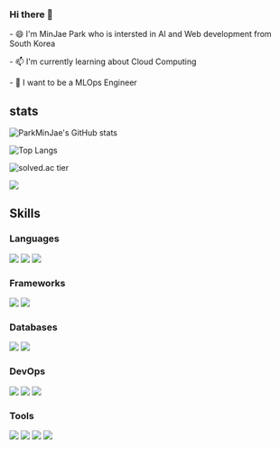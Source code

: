 ### Hi there 👋

<p>- 😄 I'm MinJae Park who is intersted in AI and Web development from South Korea</p>
<p>- 📫 I'm currently learning about Cloud Computing</p>
<p>- 🤔 I want to be a MLOps Engineer</p>

   
## stats
   
![ParkMinJae's GitHub stats](https://github-readme-stats.vercel.app/api?username=Jeromy0515&show_icons=true&theme=dark)
<br>

![Top Langs](https://github-readme-stats.vercel.app/api/top-langs/?username=Jeromy0515&layout=compact&show_icons=true&theme=dark)
<br>

![solved.ac tier](http://mazassumnida.wtf/api/v2/generate_badge?boj=yoo11052)

<a href="https://opgc.me/#/users/jeromy0515" target="_blank"><img src="https://api.opgc.me/githubs/users/jeromy0515/tag/?border=normal" /></a>




## Skills
### Languages
<img src="https://img.shields.io/badge/Java-007396?style=flat&logo=Java&logoColor=white" /> <img src="https://img.shields.io/badge/Node.js-339933?style=flat&logo=Node.js&logoColor=white" /> <img src="https://img.shields.io/badge/JavaScript-yellow?style=flat&logo=JavaScript&logoColor=white" />

### Frameworks
<img src="https://img.shields.io/badge/Express-000000?style=flat&logo=Express&logoColor=white" /> <img src="https://img.shields.io/badge/Spring Boot-6DB33F?style=flat&logo=Spring Boot&logoColor=white"/>

### Databases
<img src="https://img.shields.io/badge/MySQL-4479A1?style=flat&logo=MySQL&logoColor=white" /> <img src="https://img.shields.io/badge/Oracle-F80000?style=flat&logo=Oracle&logoColor=white" />

### DevOps
<img src="https://img.shields.io/badge/Amazon AWS-232F3E?style=flat&logo=Amazon AWS&logoColor=white"/> <img src="https://img.shields.io/badge/Docker-2496ED?style=flat&logo=Docker&logoColor=white" /> <img src="https://img.shields.io/badge/Serverless-FD5750?style=flat&logo=Serverless&logoColor=white" />

### Tools
<img src="https://img.shields.io/badge/Eclipse IDE-2C2255?style=flat&logo=Eclipse IDE&logoColor=white" /> <img src="https://img.shields.io/badge/IntelliJ IDEA-FE2857?style=flat&logo=IntelliJ IDEA&logoColor=white" /> <img src="https://img.shields.io/badge/WebStorm-07C3F2?style=flat&logo=WebStorm&logoColor=white" /> <img src="https://img.shields.io/badge/Visual Studio Code-007ACC?style=flat&logo=Visual Studio Code&logoColor=white" />

<!-- <img src="https://img.shields.io/badge/{내용}-{배경 색깔}?style={스타일}&logo={로고이름}&logoColor=white"/> -->





<!--
**Jeromy0515/Jeromy0515** is a ✨ _special_ ✨ repository because its `README.md` (this file) appears on your GitHub profile.

Here are some ideas to get you started:

- 🔭 I’m currently working on ...
- 🌱 I’m currently learning ...
- 👯 I’m looking to collaborate on ...
- 🤔 I’m looking for help with ...
- 💬 Ask me about ...
- 📫 How to reach me: ...
- 😄 Pronouns: ...
- ⚡ Fun fact: ...
-->
